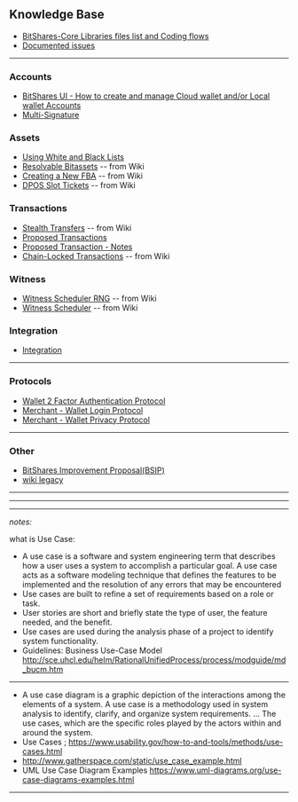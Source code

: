 ## Knowledge Base

- [BitShares-Core Libraries files list and Coding flows](/core/knowledge_base/files_methods_lists.md)
- [Documented issues](/core/knowledge_base/documented_issues/README.md#documented-issues)

***

### Accounts
- [BitShares UI - How to create and manage Cloud wallet and/or Local wallet Accounts](/core/knowledge_base/bitshares-ui-wallet-account-mode.md)
- [Multi-Signature](/core/knowledge_base/multi-signature.md#multi-signature)


### Assets
- [Using White and Black Lists](/core/knowledge_base/white_black_lists.md#using-white-and-black-lists)
- [Resolvable Bitassets](/core/knowledge_base/resolvable-bitassets.md#resolvable-bitassets) -- from Wiki
- [Creating a New FBA](/core/knowledge_base/creating-a-new-fba.md#creating-a-new-fba) -- from Wiki
- [DPOS Slot Tickets](/core/knowledge_base/dpos-slot-tickets.md#dpos-slot-tickets) -- from Wiki


### Transactions
- [Stealth Transfers](/core/knowledge_base/stealth-transfers.md#stealth-transfers) -- from Wiki
- [Proposed Transactions](/core/knowledge_base/trn_proposed_transactions.md#proposed-transactions)
- [Proposed Transaction - Notes](/core/knowledge_base/trn_proposed_notes.md#proposed-transaction---notes)
- [Chain-Locked Transactions](/core/knowledge_base/chain-locked-tx.md#chain-locked-transactions) -- from Wiki

### Witness
- [Witness Scheduler RNG](/core/knowledge_base/witness-rng.md#witness-scheduler-rng) -- from Wiki
- [Witness Scheduler](/core/knowledge_base/witness-scheduler.md#witness-scheduler) -- from Wiki


### Integration
- [Integration](/core/integration/README.md#integration)

***

### Protocols 

- [Wallet 2 Factor Authentication Protocol](/core/knowledge_base/protocols/wallet_2factor_auth_protocol.md#wallet-2-factor-authentication-protocol)
- [Merchant - Wallet Login Protocol](/core/knowledge_base/protocols/merchant_login.md#merchant)
- [Merchant - Wallet Privacy Protocol](/core/knowledge_base/protocols/merchant_privacy.md#merchant)
   

***

### Other 
- [BitShares Improvement Proposal(BSIP)](/core/knowledge_base/bsip_funding.md#businesses-developers-and-business-developers)
- [wiki legacy ](/core/knowledge_base/wiki_legacy)



***
***
***

*notes:*

what is Use Case:

- A use case is a software and system engineering term that describes how a user uses a system to accomplish a particular goal. A use case acts as a software modeling technique that defines the features to be implemented and the resolution of any errors that may be encountered
- Use cases are built to refine a set of requirements based on a role or task.
- User stories are short and briefly state the type of user, the feature needed, and the benefit. 
- Use cases are used during the analysis phase of a project to identify system functionality. 
- Guidelines:  Business Use-Case Model http://sce.uhcl.edu/helm/RationalUnifiedProcess/process/modguide/md_bucm.htm

***
 
- A use case diagram is a graphic depiction of the interactions among the elements of a system. A use case is a methodology used in system analysis to identify, clarify, and organize system requirements. ... The use cases, which are the specific roles played by the actors within and around the system.
- Use Cases ; https://www.usability.gov/how-to-and-tools/methods/use-cases.html
- http://www.gatherspace.com/static/use_case_example.html
- UML Use Case Diagram Examples https://www.uml-diagrams.org/use-case-diagrams-examples.html

***
